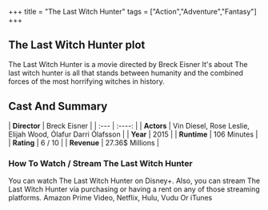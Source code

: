 +++
title = "The Last Witch Hunter"
tags = ["Action","Adventure","Fantasy"]
+++
## The Last Witch Hunter plot
The Last Witch Hunter is a movie directed by Breck Eisner It's about The last witch hunter is all that stands between humanity and the combined forces of the most horrifying witches in history.
## Cast And Summary
| **Director**      | Breck Eisner |
    | :---        |    :----:   |
    |  **Actors** | Vin Diesel, Rose Leslie, Elijah Wood, Ólafur Darri Ólafsson |
    | **Year**   | 2015    |
    |  **Runtime** | 106 Minutes |
    |  **Rating** | 6 / 10 | 
    |  **Revenue** | 27.36$ Millions |
### How To Watch / Stream The Last Witch Hunter
You can watch The Last Witch Hunter on Disney+.
Also, you can stream The Last Witch Hunter via purchasing or having a rent on any of those streaming platforms.
Amazon Prime Video, Netflix, Hulu, Vudu Or iTunes